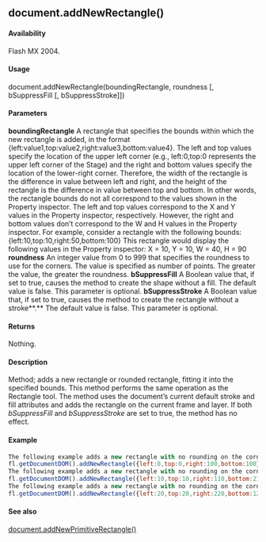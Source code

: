 ## document.addNewRectangle()

#### Availability

Flash MX 2004.

#### Usage

document.addNewRectangle(boundingRectangle, roundness [, bSuppressFill [, bSuppressStroke]])

#### Parameters

**boundingRectangle** A rectangle that specifies the bounds within which the new rectangle is added, in the format
{left:value1,top:value2,right:value3,bottom:value4}. The left and top values specify the location of the upper left corner (e.g., left:0,top:0 represents the upper left corner of the Stage) and the right and bottom values specify the location of the lower-right corner. Therefore, the width of the rectangle is the difference in value between left and right, and the height of the rectangle is the difference in value between top and bottom.
In other words, the rectangle bounds do not all correspond to the values shown in the Property inspector. The left and top values correspond to the X and Y values in the Property inspector, respectively. However, the right and bottom values don’t correspond to the W and H values in the Property inspector. For example, consider a rectangle with the following bounds:
{left:10,top:10,right:50,bottom:100}
This rectangle would display the following values in the Property inspector:
X = 10, Y = 10, W = 40, H = 90
**roundness** An integer value from 0 to 999 that specifies the roundness to use for the corners. The value is specified as number of points. The greater the value, the greater the roundness.
**bSuppressFill** A Boolean value that, if set to true, causes the method to create the shape without a fill. The default value is false. This parameter is optional.
**bSuppressStroke** A Boolean value that, if set to true, causes the method to create the rectangle without a stroke**.** The default value is false. This parameter is optional.

#### Returns

Nothing.

#### Description

Method; adds a new rectangle or rounded rectangle, fitting it into the specified bounds. This method performs the same operation as the Rectangle tool. The method uses the document’s current default stroke and fill attributes and adds the rectangle on the current frame and layer. If both *bSuppressFill* and *bSuppressStroke* are set to true, the method has no effect.

#### Example

```javascript
The following example adds a new rectangle with no rounding on the corners within the specified coordinates; it is 100 pixels in width and in height:
fl.getDocumentDOM().addNewRectangle({left:0,top:0,right:100,bottom:100},0);
The following example adds a new rectangle with no rounding on the corners and without a fill; it is 100 pixels in width and 200 in height:
fl.getDocumentDOM().addNewRectangle({left:10,top:10,right:110,bottom:210},0, true);
The following example adds a new rectangle with no rounding on the corners and without a stroke; it is 200 pixels in width and 100 in height:
fl.getDocumentDOM().addNewRectangle({left:20,top:20,right:220,bottom:120},0, false, true);

```
#### See also

[document.addNewPrimitiveRectangle()](../Document_object/documen8.md)
